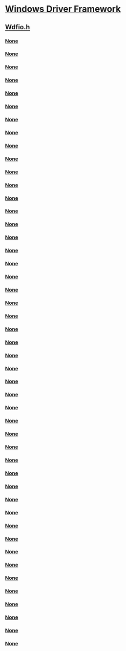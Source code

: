 # [Windows Driver Framework](../_wdf/index.md)
## [Wdfio.h](index.md)
### [None](../wdfio/nc-wdfio-evt_wdf_io_allocate_request_resources.md)
### [None](../wdfio/nc-wdfio-evt_wdf_io_allocate_resources_for_reserved_request.md)
### [None](../wdfio/nc-wdfio-evt_wdf_io_queue_io_canceled_on_queue.md)
### [None](../wdfio/nc-wdfio-evt_wdf_io_queue_io_default.md)
### [None](../wdfio/nc-wdfio-evt_wdf_io_queue_io_device_control.md)
### [None](../wdfio/nc-wdfio-evt_wdf_io_queue_io_internal_device_control.md)
### [None](../wdfio/nc-wdfio-evt_wdf_io_queue_io_read.md)
### [None](../wdfio/nc-wdfio-evt_wdf_io_queue_io_resume.md)
### [None](../wdfio/nc-wdfio-evt_wdf_io_queue_io_stop.md)
### [None](../wdfio/nc-wdfio-evt_wdf_io_queue_io_write.md)
### [None](../wdfio/nc-wdfio-evt_wdf_io_queue_state.md)
### [None](../wdfio/nc-wdfio-evt_wdf_io_wdm_irp_for_forward_progress.md)
### [None](../wdfio/ne-wdfio-_wdf_io_forward_progress_action.md)
### [None](../wdfio/ne-wdfio-_wdf_io_forward_progress_reserved_policy.md)
### [None](../wdfio/ne-wdfio-_wdf_io_queue_dispatch_type.md)
### [None](../wdfio/ne-wdfio-_wdf_io_queue_state.md)
### [None](../wdfio/nf-wdfio-wdfioqueueassignforwardprogresspolicy.md)
### [None](../wdfio/nf-wdfio-wdfioqueuecreate.md)
### [None](../wdfio/nf-wdfio-wdfioqueuedrain.md)
### [None](../wdfio/nf-wdfio-wdfioqueuedrainsynchronously.md)
### [None](../wdfio/nf-wdfio-wdfioqueuefindrequest.md)
### [None](../wdfio/nf-wdfio-wdfioqueuegetdevice.md)
### [None](../wdfio/nf-wdfio-wdfioqueuegetstate.md)
### [None](../wdfio/nf-wdfio-wdfioqueuepurge.md)
### [None](../wdfio/nf-wdfio-wdfioqueuepurgesynchronously.md)
### [None](../wdfio/nf-wdfio-wdfioqueuereadynotify.md)
### [None](../wdfio/nf-wdfio-wdfioqueueretrievefoundrequest.md)
### [None](../wdfio/nf-wdfio-wdfioqueueretrievenextrequest.md)
### [None](../wdfio/nf-wdfio-wdfioqueueretrieverequestbyfileobject.md)
### [None](../wdfio/nf-wdfio-wdfioqueuestart.md)
### [None](../wdfio/nf-wdfio-wdfioqueuestop.md)
### [None](../wdfio/nf-wdfio-wdfioqueuestopandpurge.md)
### [None](../wdfio/nf-wdfio-wdfioqueuestopandpurgesynchronously.md)
### [None](../wdfio/nf-wdfio-wdfioqueuestopsynchronously.md)
### [None](../wdfio/nf-wdfio-wdf_io_queue_config_init.md)
### [None](../wdfio/nf-wdfio-wdf_io_queue_config_init_default_queue.md)
### [None](../wdfio/nf-wdfio-wdf_io_queue_drained.md)
### [None](../wdfio/nf-wdfio-wdf_io_queue_forward_progress_policy_default_init.md)
### [None](../wdfio/nf-wdfio-wdf_io_queue_forward_progress_policy_examine_init.md)
### [None](../wdfio/nf-wdfio-wdf_io_queue_forward_progress_policy_pagingio_init.md)
### [None](../wdfio/nf-wdfio-wdf_io_queue_idle.md)
### [None](../wdfio/nf-wdfio-wdf_io_queue_purged.md)
### [None](../wdfio/nf-wdfio-wdf_io_queue_ready.md)
### [None](../wdfio/nf-wdfio-wdf_io_queue_stopped.md)
### [None](../wdfio/ns-wdfio-_wdf_io_forward_progress_reserved_policy_settings.md)
### [None](../wdfio/ns-wdfio-_wdf_io_queue_config.md)
### [None](../wdfio/ns-wdfio-_wdf_io_queue_forward_progress_policy.md)
